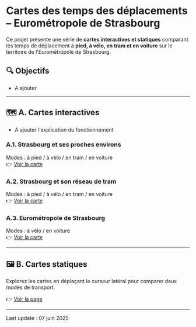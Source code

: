 # Cartes des temps des déplacements – Eurométropole de Strasbourg

Ce projet présente une série de **cartes interactives et statiques** comparant les temps de déplacement à **pied, à vélo, en tram et en voiture** sur le territoire de l'Eurométropole de Strasbourg.

## 🔍 Objectifs

* A ajouter 
---

## 🗺️ A. Cartes interactives

* A ajouter l'explication du fonctionnement
  
### A.1. Strasbourg et ses proches environs  
Modes : à pied / à vélo / en tram / en voiture  
👉 [Voir la carte](cartes_interactives_3html_0606/carte_finale_centre_1.html)

### A.2. Strasbourg et son réseau de tram  
Modes : à pied / à vélo / en tram / en voiture  
👉 [Voir la carte](cartes_interactives_3html_0606/carte_finale_réseaux_2.html)

### A.3. Eurométropole de Strasbourg  
Modes : à vélo / en voiture  
👉 [Voir la carte](cartes_interactives_3html_0606/carte_finale_EPCI_3.html)

---

## 🖼️ B. Cartes statiques

Explorez les cartes en déplaçant le curseur latéral pour comparer deux modes de transport.

👉 [Voir la page](cartes_statiques_comparaison_1html_7png/cartes_statiques_comparaison.html)

---

Last update :  07 juin 2025
